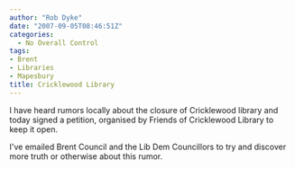 ```yaml
---
author: "Rob Dyke"
date: "2007-09-05T08:46:51Z"
categories:
  - No Overall Control
tags:
- Brent
- Libraries
- Mapesbury
title: Cricklewood Library
---
```

I have heard rumors locally about the closure of Cricklewood library and <span id="OBJ_PREFIX_DWT719" class="Object">today</span> signed a petition, organised by Friends of Cricklewood Library to keep it open.

I've emailed Brent Council and the Lib Dem Councillors to try and discover more truth or otherwise about this rumor.
